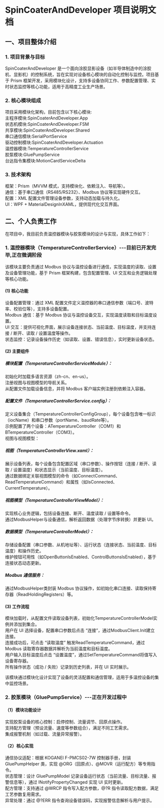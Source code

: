 # SpinCoaterAndDeveloper 项目说明文档  
## 一、项目整体介绍  
### 1. 项目背景与目标  
SpinCoaterAndDeveloper 是一个面向涂胶显影设备（如半导体制造中的涂胶机、显影机）的控制系统，旨在实现对设备核心模块的自动化控制与监控。项目基于 Prism 框架开发，采用模块化设计，支持多设备协同工作、参数配置管理、实时状态监控等核心功能，适用于高精度工业生产场景。  
### 2. 核心模块组成  
项目采用模块化架构，目前包含以下核心模块:  
主程序模块:SpinCoaterAndDeveloper.App  
状态机模块:SpinCoaterAndDeveloper.FSM  
共享模块:SpinCoaterAndDeveloper.Shared  
串口通信模块:SerialPortService  
驱动控制模块:SpinCoaterAndDeveloper.Actuation  
温控器模块:TemperatureControllerService  
胶泵模块:GluePumpService  
台达指令集模块:MotionCardServiceDelta  
### 3. 技术架构  
框架：Prism（MVVM 模式，支持模块化、依赖注入、导航等）。  
通信：基于串口通信（RS485/RS232）、Modbus 协议等实现硬件交互。  
配置：XML 配置文件管理设备参数，支持动态加载与持久化。  
UI：WPF + MaterialDesignInXAML，提供现代化交互界面。  
## 二、个人负责工作  
在项目中，我目前负责温控器模块与胶泵模块的设计与实现，具体工作如下：  
### 1. 温控器模块（TemperatureControllerService）---目前已开发完毕,正在微调阶段  
该模块主要负责通过 Modbus 协议与温控设备进行通信，实现温度的读取、设置及设备管理功能，基于 Prism 框架构建，包含配置管理、UI 交互和业务逻辑处理等核心功能。  
#### (1) 核心功能  
设备配置管理：通过 XML 配置文件定义温控器的串口通信参数（端口号、波特率、校验位等），支持多设备配置。  
Modbus 通信：基于 Modbus 协议与温控设备交互，实现温度读取和目标温度设置。  
UI 交互：提供可视化界面，展示设备连接状态、当前温度、目标温度，并支持连接 / 断开、读取 / 设置温度等操作。  
状态监控：记录设备操作历史（如读取、设置、错误信息），实时更新设备状态。  
#### (2) 主要组件  
##### 模块配置（TemperatureControllerServiceModule）：  
初始化时加载多语言资源（zh-cn、en-us）。  
注册视图与视图模型的导航关系。  
从配置文件加载设备信息，并将 Modbus 客户端实例注册到依赖注入容器。  
##### 配置文件（TemperatureControllerService.config）：  
定义设备集合（TemperatureControllerConfigGroup），每个设备包含唯一标识（iocName）和串口参数（portName、baudRate等）。  
示例配置了两个设备：ATemperatureController（COM1）和BTemperatureController（COM3）。  
视图与视图模型：  
##### 视图（TemperatureControllerView.xaml）：  
展示设备列表，每个设备包含配置区域（串口参数）、操作按钮（连接 / 断开、读取 / 设置温度）和状态显示（当前温度、目标温度）。  
通过数据绑定关联视图模型的命令（如ConnectCommand、ReadTemperatureCommand）和属性（如IsConnected、CurrentTemperature）。  
##### 视图模型（TemperatureControllerViewModel）：  
实现核心业务逻辑，包括设备连接、断开、温度读取 / 设置等命令。  
通过ModbusHelper与设备通信，解析返回数据（处理字节序转换）并更新 UI。  
##### 数据模型（TemperatureControllerModel）：  
存储设备配置（串口参数、从机地址等）、运行状态（连接状态、当前温度、目标温度）和操作历史。  
维护按钮可用性（如OpenButtonIsEnabled、ControlButtonsIsEnabled），基于连接状态动态更新。  
##### Modbus 通信服务：  
通过ModbusHelper类封装 Modbus 协议操作，如初始化串口连接、读取保持寄存器（ReadHoldingRegisters）等。  
#### (3) 工作流程  
模块加载时，从配置文件读取设备列表，初始化TemperatureControllerModel实例并添加到集合。  
用户在 UI 选择设备，配置串口参数后点击 “连接”，通过ModbusClient.Init建立连接。  
连接成功后，可点击 “读取温度” 触发ReadTemperatureCommand，通过 Modbus 读取寄存器数据并解析为当前温度和目标温度。  
用户输入目标温度后点击 “设置温度”，通过SetTemperatureCommand将值写入设备寄存器。  
所有操作状态（成功 / 失败）记录到历史列表，并在 UI 实时展示。  
  
该模块通过模块化设计实现了设备的灵活配置和通信管理，适用于多温控设备的集中监控场景。  
### 2. 胶泵模块（GluePumpService）---正在开发过程中  
#### （1）模块功能设计  
实现胶泵设备的核心控制：启停控制、流量调节、回原点操作。  
支持配方管理（预设流量、速度等参数组合），满足不同工艺需求。  
集成报警机制（如过载、流量异常报警）。  
#### （2）核心实现  
通信协议适配：根据 KOGANEI F-PMCS02-7W 控制器手册，封装 GluePumpHelper 类，实现 @ORG（回原点）、@MOVR（运行配方）等专用指令。  
状态管理：设计 GluePumpModel 记录设备运行状态（当前流量、目标流量、报警信息等），通过 INotifyPropertyChanged 实现 UI 实时更新。  
配方管理：支持通过 @WRCP 指令写入配方参数，@?R 指令读取配方数据，满足工艺参数复用需求。  
异常处理：通过 @?ERR 指令查询设备错误码，实现报警信息解析与用户提示。  
